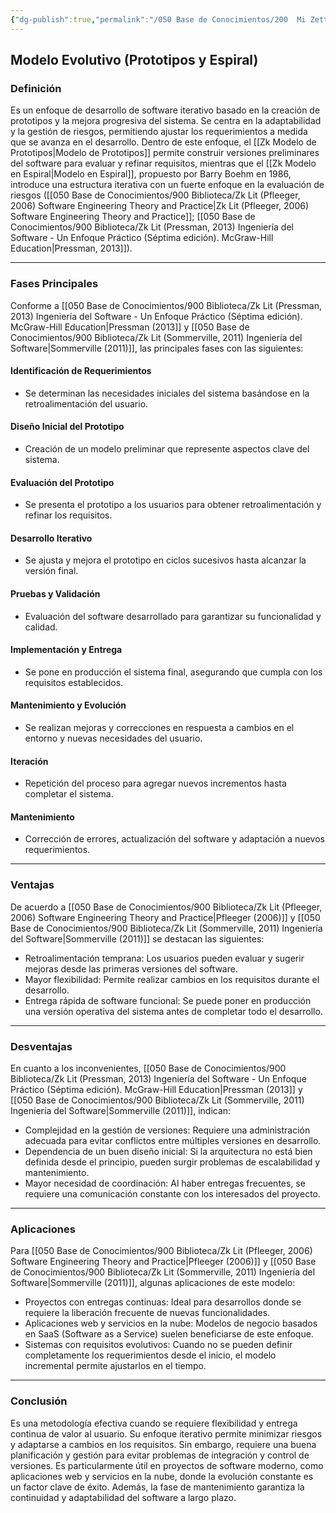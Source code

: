 ```yaml
---
{"dg-publish":true,"permalink":"/050 Base de Conocimientos/200  Mi Zettelkasten/100 Docencia/IS1/2025/Clase 04 El Proceso de Desarrollo del Software/Zk Modelo Evolutivo (Prototipos y Espiral)/","tags":["digitalGarden","modeloDeProceso"]}
---
```


## Modelo Evolutivo (Prototipos y Espiral)

### Definición

Es un enfoque de desarrollo de software iterativo basado en la creación de prototipos y la mejora progresiva del sistema. Se centra en la adaptabilidad y la gestión de riesgos, permitiendo ajustar los requerimientos a medida que se avanza en el desarrollo. Dentro de este enfoque, el [[Zk Modelo de Prototipos\|Modelo de Prototipos]] permite construir versiones preliminares del software para evaluar y refinar requisitos, mientras que el [[Zk Modelo en Espiral\|Modelo en Espiral]], propuesto por Barry Boehm en 1986, introduce una estructura iterativa con un fuerte enfoque en la evaluación de riesgos ([[050 Base de Conocimientos/900 Biblioteca/Zk Lit (Pfleeger, 2006) Software Engineering Theory and Practice\|Zk Lit (Pfleeger, 2006) Software Engineering Theory and Practice]]; [[050 Base de Conocimientos/900 Biblioteca/Zk Lit (Pressman, 2013) Ingeniería del Software - Un Enfoque Práctico (Séptima edición). McGraw-Hill Education\|Pressman, 2013]]).

----
### Fases Principales
Conforme a [[050 Base de Conocimientos/900 Biblioteca/Zk Lit (Pressman, 2013) Ingeniería del Software - Un Enfoque Práctico (Séptima edición). McGraw-Hill Education\|Pressman (2013]] y [[050 Base de Conocimientos/900 Biblioteca/Zk Lit (Sommerville, 2011) Ingeniería del Software\|Sommerville (2011)]], las principales fases con las siguientes:

#### Identificación de Requerimientos
- Se determinan las necesidades iniciales del sistema basándose en la retroalimentación del usuario.
   
#### Diseño Inicial del Prototipo
- Creación de un modelo preliminar que represente aspectos clave del sistema.

#### Evaluación del Prototipo
- Se presenta el prototipo a los usuarios para obtener retroalimentación y refinar los requisitos.

#### Desarrollo Iterativo
- Se ajusta y mejora el prototipo en ciclos sucesivos hasta alcanzar la versión final.

#### Pruebas y Validación
- Evaluación del software desarrollado para garantizar su funcionalidad y calidad.

#### Implementación y Entrega
- Se pone en producción el sistema final, asegurando que cumpla con los requisitos establecidos.

#### Mantenimiento y Evolución
- Se realizan mejoras y correcciones en respuesta a cambios en el entorno y nuevas necesidades del usuario.

#### Iteración
- Repetición del proceso para agregar nuevos incrementos hasta completar el sistema.

#### Mantenimiento
- Corrección de errores, actualización del software y adaptación a nuevos requerimientos.

----
### Ventajas
De acuerdo a [[050 Base de Conocimientos/900 Biblioteca/Zk Lit (Pfleeger, 2006) Software Engineering Theory and Practice\|Pfleeger (2006)]] y [[050 Base de Conocimientos/900 Biblioteca/Zk Lit (Sommerville, 2011) Ingeniería del Software\|Sommerville (2011)]] se destacan las siguientes:

- Retroalimentación temprana: Los usuarios pueden evaluar y sugerir mejoras desde las primeras versiones del software.
- Mayor flexibilidad: Permite realizar cambios en los requisitos durante el desarrollo.
- Entrega rápida de software funcional: Se puede poner en producción una versión operativa del sistema antes de completar todo el desarrollo.
 
----
### Desventajas
En cuanto a los inconvenientes, [[050 Base de Conocimientos/900 Biblioteca/Zk Lit (Pressman, 2013) Ingeniería del Software - Un Enfoque Práctico (Séptima edición). McGraw-Hill Education\|Pressman (2013]] y [[050 Base de Conocimientos/900 Biblioteca/Zk Lit (Sommerville, 2011) Ingeniería del Software\|Sommerville (2011)]], indican:

- Complejidad en la gestión de versiones: Requiere una administración adecuada para evitar conflictos entre múltiples versiones en desarrollo.
- Dependencia de un buen diseño inicial: Si la arquitectura no está bien definida desde el principio, pueden surgir problemas de escalabilidad y mantenimiento.
- Mayor necesidad de coordinación: Al haber entregas frecuentes, se requiere una comunicación constante con los interesados del proyecto.

----
### Aplicaciones
Para [[050 Base de Conocimientos/900 Biblioteca/Zk Lit (Pfleeger, 2006) Software Engineering Theory and Practice\|Pfleeger (2006)]] y [[050 Base de Conocimientos/900 Biblioteca/Zk Lit (Sommerville, 2011) Ingeniería del Software\|Sommerville (2011)]], algunas aplicaciones de este modelo:

- Proyectos con entregas continuas: Ideal para desarrollos donde se requiere la liberación frecuente de nuevas funcionalidades.
- Aplicaciones web y servicios en la nube: Modelos de negocio basados en SaaS (Software as a Service) suelen beneficiarse de este enfoque.
- Sistemas con requisitos evolutivos: Cuando no se pueden definir completamente los requerimientos desde el inicio, el modelo incremental permite ajustarlos en el tiempo.

----
### Conclusión
Es una metodología efectiva cuando se requiere flexibilidad y entrega continua de valor al usuario. Su enfoque iterativo permite minimizar riesgos y adaptarse a cambios en los requisitos. Sin embargo, requiere una buena planificación y gestión para evitar problemas de integración y control de versiones. Es particularmente útil en proyectos de software moderno, como aplicaciones web y servicios en la nube, donde la evolución constante es un factor clave de éxito. Además, la fase de mantenimiento garantiza la continuidad y adaptabilidad del software a largo plazo.